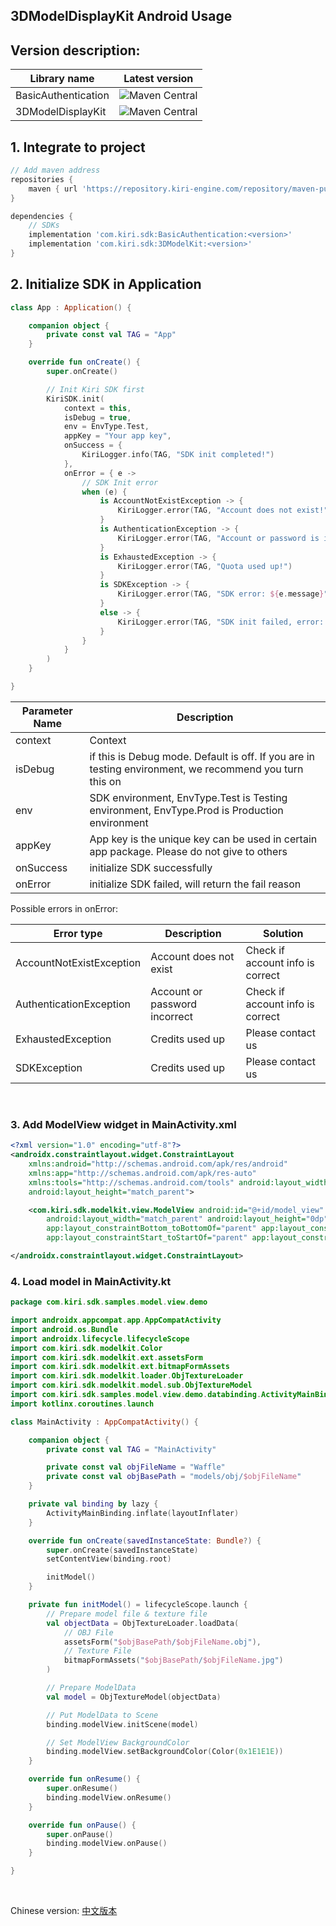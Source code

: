 ## 3DModelDisplayKit Android Usage

## Version description:

| Library name | Latest version |
| ----- | ----- |
| BasicAuthentication | <img alt="Maven Central" src="https://img.shields.io/badge/KIRI--maven-1.0.0-green"> |
| 3DModelDisplayKit | <img alt="Maven Central" src="https://img.shields.io/badge/KIRI--maven-1.0.0-green"> |

## 1. Integrate to project

```groovy
// Add maven address
repositories {
    maven { url 'https://repository.kiri-engine.com/repository/maven-public/' }
}

dependencies {
    // SDKs
    implementation 'com.kiri.sdk:BasicAuthentication:<version>'
    implementation 'com.kiri.sdk:3DModelKit:<version>'
}
```

## 2. Initialize SDK in Application

```Kotlin
class App : Application() {

    companion object {
        private const val TAG = "App"
    }

    override fun onCreate() {
        super.onCreate()

        // Init Kiri SDK first
        KiriSDK.init(
            context = this,
            isDebug = true,
            env = EnvType.Test,
            appKey = "Your app key",
            onSuccess = {
                KiriLogger.info(TAG, "SDK init completed!")
            },
            onError = { e ->
                // SDK Init error
                when (e) {
                    is AccountNotExistException -> {
                        KiriLogger.error(TAG, "Account does not exist!")
                    }
                    is AuthenticationException -> {
                        KiriLogger.error(TAG, "Account or password is incorrect!")
                    }
                    is ExhaustedException -> {
                        KiriLogger.error(TAG, "Quota used up!")
                    }
                    is SDKException -> {
                        KiriLogger.error(TAG, "SDK error: ${e.message}")
                    }
                    else -> {
                        KiriLogger.error(TAG, "SDK init failed, error: ${e.message}")
                    }
                }
            }
        )
    }

}
```

| Parameter Name | Description |
| ----- | ----- |
| context | Context |
| isDebug | if this is Debug mode. Default is off. If you are in testing environment, we recommend you turn this on |
| env | SDK environment, EnvType.Test is Testing environment, EnvType.Prod is Production environment |
| appKey | App key is the unique key can be used in certain app package. Please do not give to others|
| onSuccess | initialize SDK successfully |
| onError | initialize SDK failed, will return the fail reason |

Possible errors in onError:

| Error type | Description | Solution |
| ----- | ----- | -----|
| AccountNotExistException | Account does not exist | Check if account info is correct |
| AuthenticationException | Account or password incorrect | Check if account info is correct |
| ExhaustedException | Credits used up | Please contact us |
| SDKException | Credits used up | Please contact us |

<br/>

### 3. Add ModelView widget in MainActivity.xml

```xml
<?xml version="1.0" encoding="utf-8"?>
<androidx.constraintlayout.widget.ConstraintLayout
    xmlns:android="http://schemas.android.com/apk/res/android"
    xmlns:app="http://schemas.android.com/apk/res-auto"
    xmlns:tools="http://schemas.android.com/tools" android:layout_width="match_parent"
    android:layout_height="match_parent">

    <com.kiri.sdk.modelkit.view.ModelView android:id="@+id/model_view"
        android:layout_width="match_parent" android:layout_height="0dp"
        app:layout_constraintBottom_toBottomOf="parent" app:layout_constraintEnd_toEndOf="parent"
        app:layout_constraintStart_toStartOf="parent" app:layout_constraintTop_toTopOf="parent" />

</androidx.constraintlayout.widget.ConstraintLayout>
```

### 4. Load model in MainActivity.kt

```Kotlin
package com.kiri.sdk.samples.model.view.demo

import androidx.appcompat.app.AppCompatActivity
import android.os.Bundle
import androidx.lifecycle.lifecycleScope
import com.kiri.sdk.modelkit.Color
import com.kiri.sdk.modelkit.ext.assetsForm
import com.kiri.sdk.modelkit.ext.bitmapFormAssets
import com.kiri.sdk.modelkit.loader.ObjTextureLoader
import com.kiri.sdk.modelkit.model.sub.ObjTextureModel
import com.kiri.sdk.samples.model.view.demo.databinding.ActivityMainBinding
import kotlinx.coroutines.launch

class MainActivity : AppCompatActivity() {

    companion object {
        private const val TAG = "MainActivity"

        private const val objFileName = "Waffle"
        private const val objBasePath = "models/obj/$objFileName"
    }

    private val binding by lazy {
        ActivityMainBinding.inflate(layoutInflater)
    }

    override fun onCreate(savedInstanceState: Bundle?) {
        super.onCreate(savedInstanceState)
        setContentView(binding.root)

        initModel()
    }

    private fun initModel() = lifecycleScope.launch {
        // Prepare model file & texture file
        val objectData = ObjTextureLoader.loadData(
            // OBJ File
            assetsForm("$objBasePath/$objFileName.obj"),
            // Texture File
            bitmapFormAssets("$objBasePath/$objFileName.jpg")
        )

        // Prepare ModelData
        val model = ObjTextureModel(objectData)

        // Put ModelData to Scene
        binding.modelView.initScene(model)

        // Set ModelView BackgroundColor
        binding.modelView.setBackgroundColor(Color(0x1E1E1E))
    }

    override fun onResume() {
        super.onResume()
        binding.modelView.onResume()
    }

    override fun onPause() {
        super.onPause()
        binding.modelView.onPause()
    }

}
```

<br/>

Chinese version: [中文版本](README_Chinese.md)
